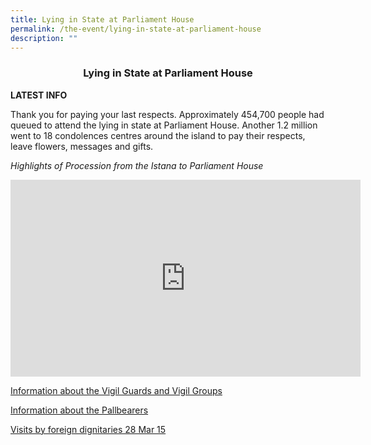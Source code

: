```yaml
---
title: Lying in State at Parliament House
permalink: /the-event/lying-in-state-at-parliament-house
description: ""
---
```

### <center> Lying in State at Parliament House </center>

**LATEST INFO**

Thank you for paying your last respects. Approximately 454,700 people had queued to attend the lying in state at Parliament House. Another 1.2 million went to 18 condolences centres around the island to pay their respects, leave flowers, messages and gifts.  


*Highlights of  Procession from the Istana to Parliament House*

<iframe width="560" height="315" src="https://www.youtube.com/embed/yEgR8HyV3VU" title="YouTube video player" frameborder="0" allow="accelerometer; autoplay; clipboard-write; encrypted-media; gyroscope; picture-in-picture" allowfullscreen></iframe>


[Information about the Vigil Guards and Vigil Groups](\Information-about-the-Vigil-Guards-and-Vigil-Groups)

[Information about the Pallbearers](\Information-about-the-Pallbearers)

[Visits by foreign dignitaries 28 Mar 15](/files/LIS-Visits-by-foreign-dignitaries-28-Mar-15.pdf)